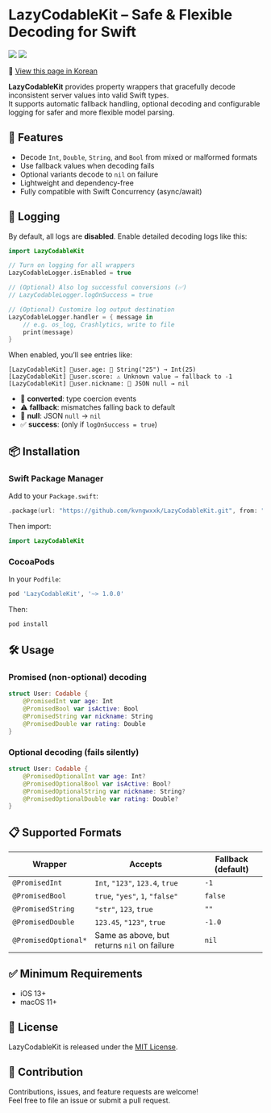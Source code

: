 # LazyCodableKit – Safe & Flexible Decoding for Swift
[![](https://img.shields.io/endpoint?url=https%3A%2F%2Fswiftpackageindex.com%2Fapi%2Fpackages%2Fkvngwxxk%2FLazyCodableKit%2Fbadge%3Ftype%3Dswift-versions)](https://swiftpackageindex.com/kvngwxxk/LazyCodableKit)
[![](https://img.shields.io/endpoint?url=https%3A%2F%2Fswiftpackageindex.com%2Fapi%2Fpackages%2Fkvngwxxk%2FLazyCodableKit%2Fbadge%3Ftype%3Dplatforms)](https://swiftpackageindex.com/kvngwxxk/LazyCodableKit)

📘 [View this page in Korean](./README_KR.md)

**LazyCodableKit** provides property wrappers that gracefully decode inconsistent server values into valid Swift types.  
It supports automatic fallback handling, optional decoding and configurable logging for safer and more flexible model parsing.

## 🚀 Features
- Decode `Int`, `Double`, `String`, and `Bool` from mixed or malformed formats  
- Use fallback values when decoding fails  
- Optional variants decode to `nil` on failure  
- Lightweight and dependency-free  
- Fully compatible with Swift Concurrency (async/await)

## 📢 Logging
By default, all logs are **disabled**. Enable detailed decoding logs like this:

```swift
import LazyCodableKit

// Turn on logging for all wrappers
LazyCodableLogger.isEnabled = true

// (Optional) Also log successful conversions (✅)
// LazyCodableLogger.logOnSuccess = true

// (Optional) Customize log output destination
LazyCodableLogger.handler = { message in
    // e.g. os_log, Crashlytics, write to file
    print(message)
}
```

When enabled, you’ll see entries like:

```text
[LazyCodableKit] 📍user.age: 🔄 String("25") → Int(25)
[LazyCodableKit] 📍user.score: ⚠️ Unknown value → fallback to -1
[LazyCodableKit] 📍user.nickname: 🚫 JSON null → nil
```

- 🔄 **converted**: type coercion events  
- ⚠️ **fallback**: mismatches falling back to default  
- 🚫 **null**: JSON `null` → `nil`  
- ✅ **success**: (only if `logOnSuccess = true`)

## 📦 Installation

### Swift Package Manager

Add to your `Package.swift`:

```swift
.package(url: "https://github.com/kvngwxxk/LazyCodableKit.git", from: "1.0.0")
```

Then import:

```swift
import LazyCodableKit
```

### CocoaPods

In your `Podfile`:

```ruby
pod 'LazyCodableKit', '~> 1.0.0'
```

Then:

```bash
pod install
```

## 🛠️ Usage

### Promised (non-optional) decoding

```swift
struct User: Codable {
    @PromisedInt var age: Int
    @PromisedBool var isActive: Bool
    @PromisedString var nickname: String
    @PromisedDouble var rating: Double
}
```

### Optional decoding (fails silently)

```swift
struct User: Codable {
    @PromisedOptionalInt var age: Int?
    @PromisedOptionalBool var isActive: Bool?
    @PromisedOptionalString var nickname: String?
    @PromisedOptionalDouble var rating: Double?
}
```

## 📋 Supported Formats

| Wrapper              | Accepts                                           | Fallback (default) |
|----------------------|---------------------------------------------------|--------------------|
| `@PromisedInt`       | `Int`, `"123"`, `123.4`, `true`                   | `-1`               |
| `@PromisedBool`      | `true`, `"yes"`, `1`, `"false"`                   | `false`            |
| `@PromisedString`    | `"str"`, `123`, `true`                            | `""`               |
| `@PromisedDouble`    | `123.45`, `"123"`, `true`                         | `-1.0`             |
| `@PromisedOptional*` | Same as above, but returns `nil` on failure       | `nil`              |

## ✅ Minimum Requirements
- iOS 13+  
- macOS 11+

## 📄 License
LazyCodableKit is released under the [MIT License](LICENSE).

## 🔗 Contribution
Contributions, issues, and feature requests are welcome!  
Feel free to file an issue or submit a pull request.
